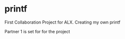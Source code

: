 # printf
First Collaboration Project for ALX. Creating my own printf

Partner 1 is set for for the project

